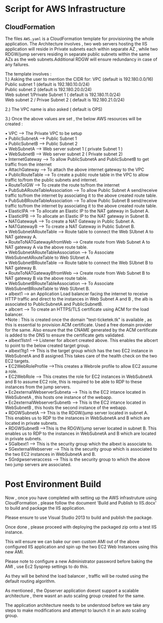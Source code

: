 # Script for AWS Infrastructure

## CloudFormation
The files `AWS.yaml`  is a  CloudFormation template for provisioning the whole application.
The Architecture involves , two web servers hosting the IIS application will reside in Private subnets each within separate AZ , while two RDGW/jump servers residing in separate public subnets within the same AZs as the web subnets.Additional RDGW will ensure redundancy in case of any failures.

The template involves :  
1.) Asking the user to mention the CIDR for:
    VPC (default is 192.180.0.0/16)  
    Public subnet 1 (default is 192.180.10.0/24)  
    Public subnet 2 (default is 192.180.20.0/24)  
    Web subnet 1/Private Subnet 1 ( default is 192.180.11.0/24)    
    Web subnet 2 / Privae Subnet 2 ( default is  192.180.21.0/24)    

2.) The VPC name is also asked ( default is OPS)

3.) Once the above values are set , the below AWS resources will be created :   

•	VPC  --> The Private VPC to be setup  
•	PublicSubnetA   --> Public Subnet 1  
•	PublicSubnetB  --> Public Subnet 2  
•	WebSubnetA     --> Web server subnet 1 ( private Subnet 1 )  
•	WebSubnetB     --> Web server subnet 2 ( Private subnet 2)  
•	InternetGateway  --> To allow PublicSubnetA and PublicSubnetB to get traffic from the internet  
•	AttachGateway  --> To attach the above internet gateway to the VPC  
•	PublicRouteTable  --> To create a public route table in the VPC to allow traffic to/from the public subnets and internet.  
•	RouteToIGW  --> To create the route to/from the internet  
•	PubSubARouteTableAssociation  --> To allow Public Subnet A send/receive traffic to/from the  internet by associating it to the above created route table.  
•	PubSubBRouteTableAssociation  --> To allow Public Subnet B send/receive traffic to/from the internet by associating it to the above created route table.  
•	ElasticIPA  --> To allocate an Elastic IP to the  NAT gateway in Subnet A.  
•	ElasticIPB  --> To allocate an Elastic IP to the  NAT gateway in Subnet B.  
•	NATGatewayA  --> To create a NAT Gateway in Public Subnet A.  
•	NATGatewayB  --> To create a NAT Gateway in Public Subnet B.  
•	WebSubnetARouteTable  --> Route table to connect the Web SUbnet A to NAT gateway A.  
•	RouteToNATGatewayAfromWeb  --> Create route from Web Subnet A to NAT gateway A via the above route table.  
•	WebSubnetARouteTableAssociation  --> To Associate WebSubnetARouteTable to Web SUbnet A.  
•	WebSubnetBRouteTable  --> Route table to connect the Web SUbnet B to NAT gateway B.  
•	RouteToNATGatewayBfromWeb  --> Create route from Web Subnet B to NAT gateway B via the above route table.  
•	WebSubnetBRouteTableAssociation  --> To Associate WebSubnetBRouteTable to Web SUbnet B.  
•	albext1  --> an Application Load balancer facing the internet to receive HTTP traffic and direct to the instances in Web Subnet A and B , the alb is associated to PublicSubnetA and PublicSubnetB.  
•	albcert  --> To create an HTTPS/TLS certificate using ACM for the load balancer.  
    *Note : This is created once the domain "test-ticketek.tk" is available , as this is essential to provision ACM certificate. Used a free domain provider for the same.  Also ensure that the CNAME generated by the ACM certificate is added to the DNS to ensure the certificate gets validated.   
•	albext1lstn1  --> Listener for albcert created above. This enables the albcert to point to the below created target group.  
•	albext1tg1  --> This is the target group which has the two EC2 instance in WebSubnetA and B assigned.This takes care of the health check on the two EC2 targets.  
•	EC2WebRoleProfile  -->This creates a Webrole profile to allow EC2 assume a role.  
•	EC2WebRole  --> This creates the role for EC2 instances in WebSubnetA and B to assume EC2 role, this is required to be able to RDP to these instances from the jump servers.  
•	Ec2externalWebserverSubneta   --> This is the EC2 intance located in WebSubnetA , this hosts one instance of the webapp.  
•	Ec2externalWebserverSubnetb  --> This is the EC2 intance located in WebSubnetB , this hosts the second instance of the webapp.  
•	RDGWSubnetA  --> This is the RDGW/jump server located in subnet A. This enables us to RDP to the instances in WebSubnetA and B which are located in private subnets.  
•	RDGWSubnetB  -->This is the RDGW/jump server located in subnet B. This enables us to RDP to the instances in WebSubnetA and B which are located in private subnets.  
•	SGalbext1 --> This is the security group which the albext is associate to.  
•	SGexternalWebserver --> This is the security group which is associated to the two EC2 instances in WebSubnetA and B.  
•	SGrdgwserveraccess --> This is the security group to which the above two jump servers are associated.  

# Post Environment Build

Now , once you have completed with setting up the AWS infrastruture using CloudFormation , please follow the document 'Build and Publish to IIS.docx' to build and package the IIS application.    

Please ensure to use Visual Studio 2013 to build and publish the package.  

Once done , please proceed with deploying the packaged zip onto a test IIS instance.  

This will ensure we can bake our own custom AMI out of the above configured IIS application and spin up the two EC2 Web Instances using this new AMI.  

Please note to configure a new Administrator password before baking the AMI , use Ec2 Sysprep settings to do this.  

As they will be behind the load balancer , traffic will be routed using the default routing algorithm.  

As mentioned , the Opserver application doesnt support a scalable architecture , there wasnt an auto scaling group created for the same.   

The application architecture needs to be understood before we take any steps to make modifications and attempt to launch it in an auto scaling group.  














